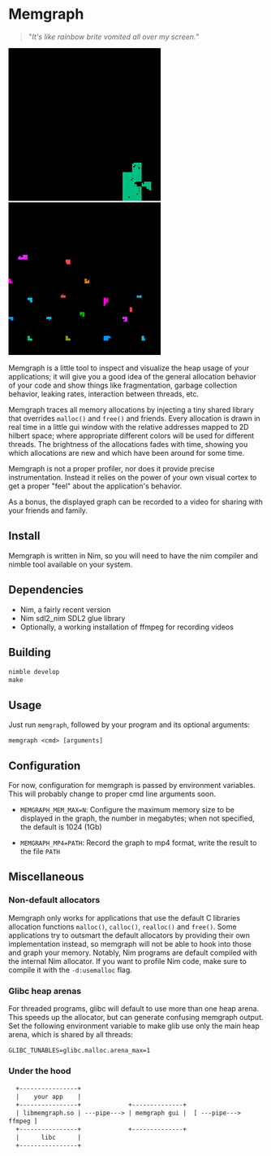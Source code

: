 
# Memgraph

> "_It's like rainbow brite vomited all over my screen._"

![Graph](/img/duc.gif)
![Graph](/img/tmillions.gif)

Memgraph is a little tool to inspect and visualize the heap usage of your
applications; it will give you a good idea of the general allocation behavior
of your code and show things like fragmentation, garbage collection behavior,
leaking rates, interaction between threads, etc.

Memgraph traces all memory allocations by injecting a tiny shared library that
overrides `malloc()` and `free()` and friends. Every allocation is drawn in
real time in a little gui window with the relative addresses mapped to 2D
hilbert space; where appropriate different colors will be used for different
threads. The brightness of the allocations fades with time, showing you which
allocations are new and which have been around for some time.

Memgraph is not a proper profiler, nor does it provide precise instrumentation.
Instead it relies on the power of your own visual cortex to get a proper "feel"
about the application's behavior.

As a bonus, the displayed graph can be recorded to a video for sharing with
your friends and family.


## Install

Memgraph is written in Nim, so you will need to have the nim compiler and
nimble tool available on your system.

## Dependencies

- Nim, a fairly recent version
- Nim sdl2_nim SDL2 glue library
- Optionally, a working installation of ffmpeg for recording videos

## Building

```
nimble develop
make
```

## Usage

Just run `memgraph`, followed by your program and its optional arguments:

```
memgraph <cmd> [arguments]
```


## Configuration

For now, configuration for memgraph is passed by environment variables. This will
probably change to proper cmd line arguments soon.

- `MEMGRAPH_MEM_MAX=N`: Configure the maximum memory size to be displayed in the graph, 
  the number in megabytes; when not specified, the default is 1024 (1Gb)

- `MEMGRAPH_MP4=PATH`: Record the graph to mp4 format, write the result to the file `PATH`


## Miscellaneous

### Non-default allocators

Memgraph only works for applications that use the default C libraries
allocation functions `malloc()`, `calloc()`, `realloc()` and `free()`. Some
applications try to outsmart the default allocators by providing their own
implementation instead, so memgraph will not be able to hook into those and
graph your memory. Notably, Nim programs are default compiled with the internal
Nim allocator. If you want to profile Nim code, make sure to compile it with
the `-d:usemalloc` flag.

### Glibc heap arenas

For threaded programs, glibc will default to use more than one heap arena. This speeds
up the allocator, but can generate confusing memgraph output. Set the following environment
variable to make glib use only the main heap arena, which is shared by all threads:

```
GLIBC_TUNABLES=glibc.malloc.arena_max=1
````


### Under the hood

```
  +----------------+
  |    your app    |
  +----------------+             +--------------+
  | libmemgraph.so | ---pipe---> | memgraph gui |  [ ---pipe---> ffmpeg ]
  +----------------+             +--------------+
  |      libc      |
  +----------------+
```



